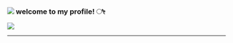 ### ![](https://cdn.discordapp.com/attachments/1066733325823246488/1223734733733761095/ezgif-1-f25541c4bd.gif?ex=661aeec8&is=660879c8&hm=0666a9229df1dc9df5aeb30ed273207ae5cc08a2c330e3fdb3596782a2ba97e5&) welcome to my profile! ೀ
![](https://cdn.discordapp.com/attachments/1066733325823246488/1223736139374919710/ezgif-1-c9f887c381.gif?ex=661af017&is=66087b17&hm=b5b5610907738ee4197f754c000184bfe99118f6b2ac1aef72089777003f6666&)
***
